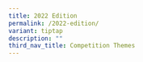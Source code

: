 ```yaml
---
title: 2022 Edition
permalink: /2022-edition/
variant: tiptap
description: ""
third_nav_title: Competition Themes
---
```


